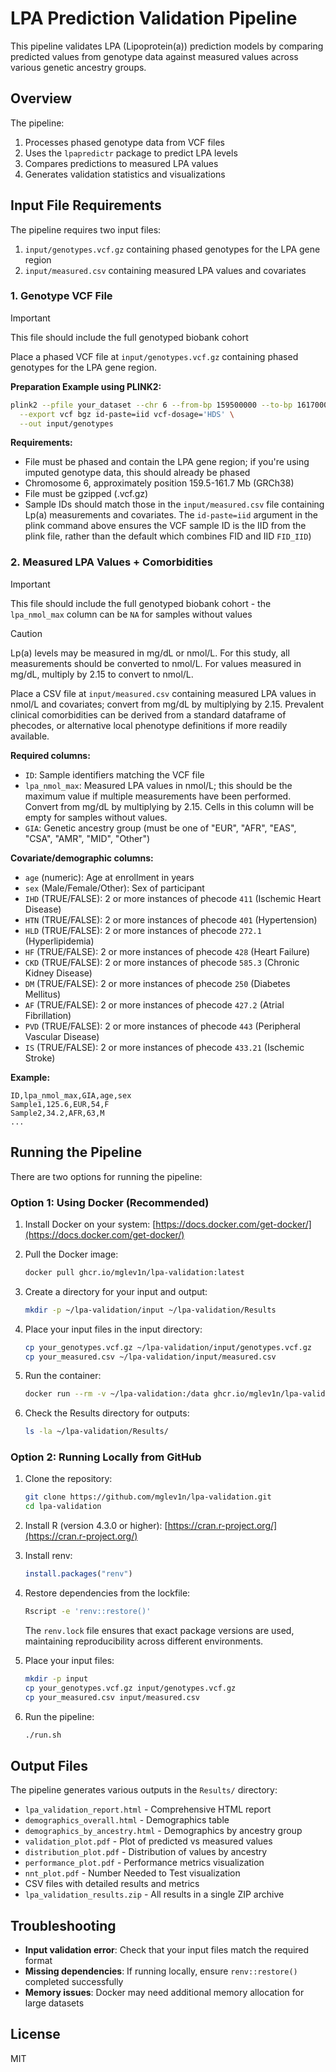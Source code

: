 # LPA Prediction Validation Pipeline

This pipeline validates LPA (Lipoprotein(a)) prediction models by comparing predicted values from genotype data against measured values across various genetic ancestry groups.

## Overview

The pipeline:
1. Processes phased genotype data from VCF files
2. Uses the `lpapredictr` package to predict LPA levels
3. Compares predictions to measured LPA values
4. Generates validation statistics and visualizations

## Input File Requirements

The pipeline requires two input files:
1. `input/genotypes.vcf.gz` containing phased genotypes for the LPA gene region
2. `input/measured.csv` containing measured LPA values and covariates

### 1. Genotype VCF File

> [!IMPORTANT]  
> This file should include the full genotyped biobank cohort

Place a phased VCF file at `input/genotypes.vcf.gz` containing phased genotypes for the LPA gene region. 

**Preparation Example using PLINK2:**
```bash
plink2 --pfile your_dataset --chr 6 --from-bp 159500000 --to-bp 161700000 \
  --export vcf bgz id-paste=iid vcf-dosage='HDS' \
  --out input/genotypes
```

**Requirements:**
- File must be phased and contain the LPA gene region; if you're using imputed genotype data, this should already be phased
- Chromosome 6, approximately position 159.5-161.7 Mb (GRCh38)
- File must be gzipped (.vcf.gz)
- Sample IDs should match those in the `input/measured.csv` file containing Lp(a) measurements and covariates. The `id-paste=iid` argument in the plink command above ensures the VCF sample ID is the IID from the plink file, rather than the default which combines FID and IID `FID_IID`)

### 2. Measured LPA Values + Comorbidities

> [!IMPORTANT]  
> This file should include the full genotyped biobank cohort - the `lpa_nmol_max` column can be `NA` for samples without values

> [!CAUTION]
> Lp(a) levels may be measured in mg/dL or nmol/L. For this study, all measurements should be converted to nmol/L. For values measured in mg/dL, multiply by 2.15 to convert to nmol/L.

Place a CSV file at `input/measured.csv` containing measured LPA values in nmol/L and covariates; convert from mg/dL by multiplying by 2.15. Prevalent clinical comorbidities can be derived from a standard dataframe of phecodes, or alternative local phenotype definitions if more readily available.

**Required columns:**
- `ID`: Sample identifiers matching the VCF file
- `lpa_nmol_max`: Measured LPA values in nmol/L; this should be the maximum value if multiple measurements have been performed. Convert from mg/dL by multiplying by 2.15. Cells in this column will be empty for samples without values.
- `GIA`: Genetic ancestry group (must be one of "EUR", "AFR", "EAS", "CSA", "AMR", "MID", "Other")

**Covariate/demographic columns:**
- `age` (numeric): Age at enrollment in years
- `sex` (Male/Female/Other): Sex of participant
- `IHD` (TRUE/FALSE): 2 or more instances of phecode `411` (Ischemic Heart Disease)
- `HTN` (TRUE/FALSE): 2 or more instances of phecode `401` (Hypertension)
- `HLD` (TRUE/FALSE): 2 or more instances of phecode `272.1` (Hyperlipidemia)
- `HF` (TRUE/FALSE): 2 or more instances of phecode `428` (Heart Failure)
- `CKD` (TRUE/FALSE): 2 or more instances of phecode `585.3` (Chronic Kidney Disease)
- `DM` (TRUE/FALSE): 2 or more instances of phecode `250` (Diabetes Mellitus)
- `AF` (TRUE/FALSE): 2 or more instances of phecode `427.2` (Atrial Fibrillation)
- `PVD` (TRUE/FALSE): 2 or more instances of phecode `443` (Peripheral Vascular Disease)
- `IS` (TRUE/FALSE): 2 or more instances of phecode `433.21` (Ischemic Stroke)

**Example:**
```
ID,lpa_nmol_max,GIA,age,sex
Sample1,125.6,EUR,54,F
Sample2,34.2,AFR,63,M
...
```

## Running the Pipeline

There are two options for running the pipeline:

### Option 1: Using Docker (Recommended)

1. Install Docker on your system: [https://docs.docker.com/get-docker/](https://docs.docker.com/get-docker/)

2. Pull the Docker image:
   ```bash
   docker pull ghcr.io/mglev1n/lpa-validation:latest
   ```

3. Create a directory for your input and output:
   ```bash
   mkdir -p ~/lpa-validation/input ~/lpa-validation/Results
   ```

4. Place your input files in the input directory:
   ```bash
   cp your_genotypes.vcf.gz ~/lpa-validation/input/genotypes.vcf.gz
   cp your_measured.csv ~/lpa-validation/input/measured.csv
   ```

5. Run the container:
   ```bash
   docker run --rm -v ~/lpa-validation:/data ghcr.io/mglev1n/lpa-validation:latest
   ```

6. Check the Results directory for outputs:
   ```bash
   ls -la ~/lpa-validation/Results/
   ```

### Option 2: Running Locally from GitHub

1. Clone the repository:
   ```bash
   git clone https://github.com/mglev1n/lpa-validation.git
   cd lpa-validation
   ```

2. Install R (version 4.3.0 or higher): [https://cran.r-project.org/](https://cran.r-project.org/)

3. Install renv:
   ```r
   install.packages("renv")
   ```

4. Restore dependencies from the lockfile:
   ```bash
   Rscript -e 'renv::restore()'
   ```

   The `renv.lock` file ensures that exact package versions are used, maintaining reproducibility across different environments.

5. Place your input files:
   ```bash
   mkdir -p input
   cp your_genotypes.vcf.gz input/genotypes.vcf.gz
   cp your_measured.csv input/measured.csv
   ```

6. Run the pipeline:
   ```bash
   ./run.sh
   ```

## Output Files

The pipeline generates various outputs in the `Results/` directory:

- `lpa_validation_report.html` - Comprehensive HTML report
- `demographics_overall.html` - Demographics table
- `demographics_by_ancestry.html` - Demographics by ancestry group
- `validation_plot.pdf` - Plot of predicted vs measured values
- `distribution_plot.pdf` - Distribution of values by ancestry
- `performance_plot.pdf` - Performance metrics visualization
- `nnt_plot.pdf` - Number Needed to Test visualization
- CSV files with detailed results and metrics
- `lpa_validation_results.zip` - All results in a single ZIP archive

## Troubleshooting

- **Input validation error**: Check that your input files match the required format
- **Missing dependencies**: If running locally, ensure `renv::restore()` completed successfully
- **Memory issues**: Docker may need additional memory allocation for large datasets

## License

MIT
